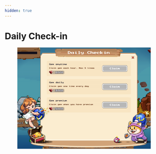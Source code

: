 ```yaml
---
hidden: true
---
```


# Daily Check-in

<figure><img src="../.gitbook/assets/opera_YX5omKR3O4.png" alt=""><figcaption></figcaption></figure>
